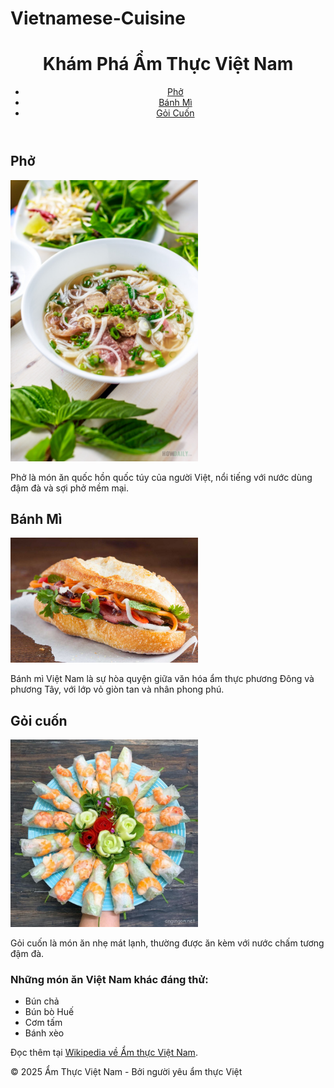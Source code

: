# Vietnamese-Cuisine
<!DOCTYPE html>
<html lang="vi">
<head>
    <meta charset="UTF-8">
    <meta name="viewport" content="width=device-width, initial-scale=1.0">
    <title>Ẩm thực Việt Nam</title>
</head>
<body>
    <header>
        <h1>Khám Phá Ẩm Thực Việt Nam</h1>
    <nav>
        <ul>
            <li><a href="#pho">Phở</a></li>
            <li><a href="#banhmi">Bánh Mì</a></li>
            <li><a href="#goicuon">Gỏi Cuốn</a></li>
        </ul>
    </nav>
    </header>
    <main>
        <section id="pho">
            <h2>Phở</h2>
            <img src="vietnamese-pho-bo-800x1200.jpg" alt="Tô phở bò truyền thống với hành lá và nước dùng trong" width="300" height="450">
            <p>Phở là món ăn quốc hồn quốc túy của người Việt, nổi tiếng với nước dùng đậm đà và sợi phở mềm mại.</p>
        </section>
        <section id="banhmi">
            <h2>Bánh Mì</h2>
            <img src="R.jpg" alt="Chiếc bánh mì thịt Việt Nam kèm rau và nước sốt đặc trưng" width="300" height="200">
            <p>Bánh mì Việt Nam là sự hòa quyện giữa văn hóa ẩm thực phương Đông và phương Tây, với lớp vỏ giòn tan và nhân phong phú.</p>
        </section>
        <section id="goicuon">
            <h2>Gỏi cuốn</h2>
            <img src="a_4-1666328801312.jpg" alt="Đĩa gỏi cuốn tươi với tôm, thịt, rau và bún" width="300" height="300">
            <p>Gỏi cuốn là món ăn nhẹ mát lạnh, thường được ăn kèm với nước chấm tương đậm đà.</p>
        </section>
        <h3>Những món ăn Việt Nam khác đáng thử:</h3>
        <ul>
            <li>Bún chả</li>
            <li>Bún bò Huế</li>
            <li>Cơm tấm</li>
            <li>Bánh xèo</li>
        </ul>
        <p>Đọc thêm tại <a href="https://vi.wikipedia.org/wiki/%E1%BA%A8m_th%E1%BB%B1c_Vi%E1%BB%87t_Nam" target="_blank" rel="noopener noreferrer">Wikipedia về Ẩm thực Việt Nam</a>.</p>
    </main>
    <footer>
        <p>&copy; 2025 Ẩm Thực Việt Nam - Bởi người yêu ẩm thực Việt</p>
    </footer>    
</body>
</html>

